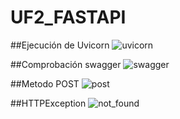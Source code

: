 # UF2_FASTAPI

##Ejecución de Uvicorn
![uvicorn](img/uvicorn.PNG)

##Comprobación swagger
![swagger](img/swagger.PNG)

##Metodo POST
![post](img/metodoPost.PNG)

##HTTPException
![not_found](img/httpExeption.PNG)
